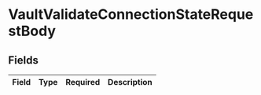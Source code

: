 # VaultValidateConnectionStateRequestBody


## Fields

| Field       | Type        | Required    | Description |
| ----------- | ----------- | ----------- | ----------- |